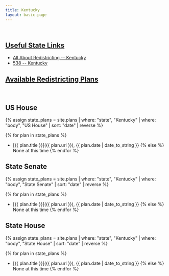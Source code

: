 ```yaml
---
title: Kentucky
layout: basic-page
---
```


<br>

<u>Useful State Links</u>
---

- [All About Redistricting -- Kentucky](https://redistricting.lls.edu/state/kentucky/?cycle=2020&level=Congress&startdate=)
- [538 -- Kentucky](https://projects.fivethirtyeight.com/redistricting-2022-maps/kentucky/)

<u>Available Redistricting Plans</u>
---

<br>

US House
---
{% assign state_plans = site.plans | where: "state", "Kentucky" | where: "body", "US House" | sort: "date" | reverse %}

{% for plan in state_plans %}
- [{{ plan.title }}]({{ plan.url }}), {{ plan.date | date_to_string }}
{% else %}
None at this time
{% endfor %}

State Senate
---
{% assign state_plans = site.plans | where: "state", "Kentucky" | where: "body", "State Senate" | sort: "date" | reverse %}

{% for plan in state_plans %}
- [{{ plan.title }}]({{ plan.url }}), {{ plan.date | date_to_string }}
{% else %}
None at this time
{% endfor %}


State House
---
{% assign state_plans = site.plans | where: "state", "Kentucky" | where: "body", "State House" | sort: "date" | reverse %}

{% for plan in state_plans %}
- [{{ plan.title }}]({{ plan.url }}), {{ plan.date | date_to_string }}
{% else %}
None at this time
{% endfor %}

